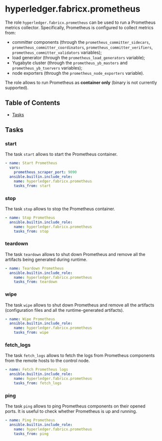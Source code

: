 # hyperledger.fabricx.prometheus

The role `hyperledger.fabricx.prometheus` can be used to run a Prometheus metrics collector. Specifically, Prometheus is configured to collect metrics from:

- committer components (through the `prometheus_committer_sidecars`, `prometheus_committer_coordinators`, `prometheus_committer_verifiers`, `prometheus_committer_validators` variables);
- load generator (through the `prometheus_load_generators` variable);
- Yugabyte cluster (through the `prometheus_yb_masters` and `prometheus_yb_tservers` variables);
- node exporters (through the `prometheus_node_exporters` variable).

The role allows to run Prometheus as **container only** (binary is not currently supported).

## Table of Contents <!-- omit in toc -->

- [Tasks](#tasks)

## Tasks

### start

The task `start` allows to start the Prometheus container.

```yaml
- name: Start Prometheus
  vars:
    prometheus_scraper_port: 9090
  ansible.builtin.include_role:
    name: hyperledger.fabricx.prometheus
    tasks_from: start
```

### stop

The task `stop` allows to stop the Prometheus container.

```yaml
- name: Stop Prometheus
  ansible.builtin.include_role:
    name: hyperledger.fabricx.prometheus
    tasks_from: stop
```

### teardown

The task `teardown` allows to shut down Prometheus and remove all the artifacts being generated during runtime.

```yaml
- name: Teardown Prometheus
  ansible.builtin.include_role:
    name: hyperledger.fabricx.prometheus
    tasks_from: teardown
```

### wipe

The task `wipe` allows to shut down Prometheus and remove all the artifacts (configuration files and all the runtime-generated artifacts).

```yaml
- name: Wipe Prometheus
  ansible.builtin.include_role:
    name: hyperledger.fabricx.prometheus
    tasks_from: wipe
```

### fetch_logs

The task `fetch_logs` allows to fetch the logs from Prometheus components from the remote hosts to the control node.

```yaml
- name: Fetch Prometheus logs
  ansible.builtin.include_role:
    name: hyperledger.fabricx.prometheus
    tasks_from: fetch_logs
```

### ping

The task `ping` allows to ping Prometheus components on their opened ports. It is useful to check whether Prometheus is up and running.

```yaml
- name: Ping Prometheus
  ansible.builtin.include_role:
    name: hyperledger.fabricx.prometheus
    tasks_from: ping
```
